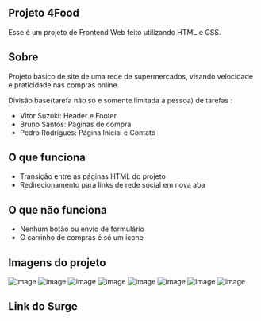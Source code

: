 ## Projeto 4Food

Esse é um projeto de Frontend Web feito utilizando HTML e CSS.

## Sobre

Projeto básico de site de uma rede de supermercados, visando velocidade e praticidade nas compras online.

Divisão base(tarefa não só e somente limitada à pessoa) de tarefas :
- Vitor Suzuki: Header e Footer
- Bruno Santos: Páginas de compra
- Pedro Rodrigues: Página Inicial e Contato

## O que funciona

- Transição entre as páginas HTML do projeto
- Redirecionamento para links de rede social em nova aba

## O que não funciona

- Nenhum botão ou envio de formulário
- O carrinho de compras é só um ícone

## Imagens do projeto
![image](https://user-images.githubusercontent.com/48807462/115073906-5b2c9780-9ecf-11eb-9124-149d5c825872.png)
![image](https://user-images.githubusercontent.com/48807462/115073961-6da6d100-9ecf-11eb-8f52-3c6b514704cd.png)
![image](https://user-images.githubusercontent.com/48807462/115073974-71d2ee80-9ecf-11eb-804e-b66892ff17a0.png)
![image](https://user-images.githubusercontent.com/48807462/115073987-75667580-9ecf-11eb-9507-f5e1dc409a55.png)
![image](https://user-images.githubusercontent.com/48807462/115074021-83b49180-9ecf-11eb-8bb6-8cd6037cf09f.png)
![image](https://user-images.githubusercontent.com/48807462/115074033-87481880-9ecf-11eb-8c73-025f05099e5d.png)
![image](https://user-images.githubusercontent.com/48807462/115074047-8a430900-9ecf-11eb-8a8a-b2dae7464c5e.png)
![image](https://user-images.githubusercontent.com/48807462/115074060-8e6f2680-9ecf-11eb-92d3-32f9997fffd1.png)


## Link do Surge
